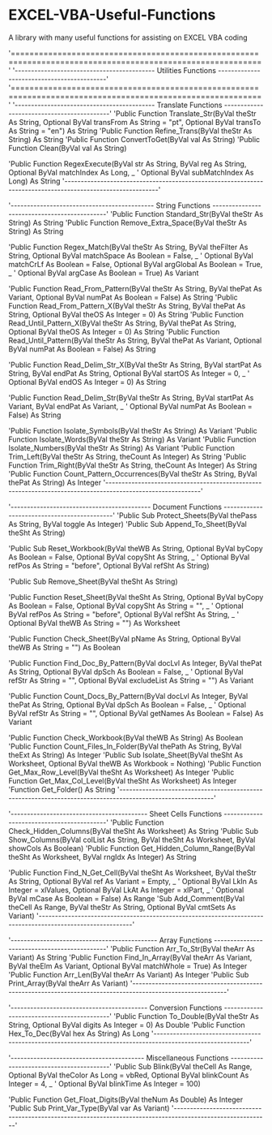 # EXCEL-VBA-Useful-Functions
A library with many useful functions for assisting on EXCEL VBA coding

'==========================================================================================================='
'------------------------------------------- Utilities Functions -------------------------------------------'
'==========================================================================================================='
'------------------------------------------- Translate Functions -------------------------------------------'
'Public Function Translate_Str(ByVal theStr As String, Optional ByVal transFrom As String = "pt", Optional ByVal transTo As String = "en") As String
'Public Function Refine_Trans(ByVal theStr As String) As String
'Public Function ConvertToGet(ByVal val As String)
'Public Function Clean(ByVal val As String)

'Public Function RegexExecute(ByVal str As String, ByVal reg As String, Optional ByVal matchIndex As Long, _
'                             Optional ByVal subMatchIndex As Long) As String
'-----------------------------------------------------------------------------------------------------------'

'-------------------------------------------- String Functions ---------------------------------------------'
'Public Function Standard_Str(ByVal theStr As String) As String
'Public Function Remove_Extra_Space(ByVal theStr As String) As String

'Public Function Regex_Match(ByVal theStr As String, ByVal theFilter As String, Optional ByVal matchSpace As Boolean = False, _
'                                  Optional ByVal matchCrLf As Boolean = False, Optional ByVal argGlobal As Boolean = True, _
'                                  Optional ByVal argCase As Boolean = True) As Variant

'Public Function Read_From_Pattern(ByVal theStr As String, ByVal thePat As Variant, Optional ByVal numPat As Boolean = False) As String
'Public Function Read_From_Pattern_X(ByVal theStr As String, ByVal thePat As String, Optional ByVal theOS As Integer = 0) As String
'Public Function Read_Until_Pattern_X(ByVal theStr As String, ByVal thePat As String, Optional ByVal theOS As Integer = 0) As String
'Public Function Read_Until_Pattern(ByVal theStr As String, ByVal thePat As Variant, Optional ByVal numPat As Boolean = False) As String

'Public Function Read_Delim_Str_X(ByVal theStr As String, ByVal startPat As String, ByVal endPat As String, Optional ByVal startOS As Integer = 0, _
'                                 Optional ByVal endOS As Integer = 0) As String

'Public Function Read_Delim_Str(ByVal theStr As String, ByVal startPat As Variant, ByVal endPat As Variant, _
'                               Optional ByVal numPat As Boolean = False) As String

'Public Function Isolate_Symbols(ByVal theStr As String) As Variant
'Public Function Isolate_Words(ByVal theStr As String) As Variant
'Public Function Isolate_Numbers(ByVal theStr As String) As Variant
'Public Function Trim_Left(ByVal theStr As String, theCount As Integer) As String
'Public Function Trim_Right(ByVal theStr As String, theCount As Integer) As String
'Public Function Count_Pattern_Occurrences(ByVal theStr As String, ByVal thePat As String) As Integer
'-----------------------------------------------------------------------------------------------------------'

'------------------------------------------- Document Functions --------------------------------------------'
'Public Sub Protect_Sheets(ByVal thePass As String, ByVal toggle As Integer)
'Public Sub Append_To_Sheet(ByVal theSht As String)

'Public Sub Reset_Workbook(ByVal theWB As String, Optional ByVal byCopy As Boolean = False, Optional ByVal copySht As String, _
'                          Optional ByVal refPos As String = "before", Optional ByVal refSht As String)

'Public Sub Remove_Sheet(ByVal theSht As String)

'Public Function Reset_Sheet(ByVal theSht As String, Optional ByVal byCopy As Boolean = False, Optional ByVal copySht As String = "", _
'                            Optional ByVal refPos As String = "before", Optional ByVal refSht As String, _
'                            Optional ByVal theWB As String = "") As Worksheet

'Public Function Check_Sheet(ByVal pName As String, Optional ByVal theWB As String = "") As Boolean

'Public Function Find_Doc_By_Pattern(ByVal docLvl As Integer, ByVal thePat As String, Optional ByVal dpSch As Boolean = False, _
'                                    Optional ByVal refStr As String = "", Optional ByVal excludeList As String = "") As Variant

'Public Function Count_Docs_By_Pattern(ByVal docLvl As Integer, ByVal thePat As String, Optional ByVal dpSch As Boolean = False, _
'                                      Optional ByVal refStr As String = "", Optional ByVal getNames As Boolean = False) As Variant

'Public Function Check_Workbook(ByVal theWB As String) As Boolean
'Public Function Count_Files_In_Folder(ByVal thePath As String, ByVal theExt As String) As Integer
'Public Sub Isolate_Sheet(ByVal theSht As Worksheet, Optional ByVal theWB As Workbook = Nothing)
'Public Function Get_Max_Row_Level(ByVal theSht As Worksheet) As Integer
'Public Function Get_Max_Col_Level(ByVal theSht As Worksheet) As Integer
'Function Get_Folder() As String
'-----------------------------------------------------------------------------------------------------------'

'------------------------------------------ Sheet Cells Functions ------------------------------------------'
'Public Function Check_Hidden_Columns(ByVal theSht As Worksheet) As String
'Public Sub Show_Columns(ByVal colList As String, ByVal theSht As Worksheet, ByVal showCols As Boolean)
'Public Function Get_Hidden_Column_Range(ByVal theSht As Worksheet, ByVal rngIdx As Integer) As String

'Public Function Find_N_Get_Cell(ByVal theSht As Worksheet, ByVal theStr As String, Optional ByVal ref As Variant = Empty, _
'                                Optional ByVal LkIn As Integer = xlValues, Optional ByVal LkAt As Integer = xlPart, _
'                                Optional ByVal mCase As Boolean = False) As Range
'Sub Add_Comment(ByVal theCell As Range, ByVal theStr As String, Optional ByVal cmtSets As Variant)
'-----------------------------------------------------------------------------------------------------------'

'--------------------------------------------- Array Functions ---------------------------------------------'
'Public Function Arr_To_Str(ByVal theArr As Variant) As String
'Public Function Find_In_Array(ByVal theArr As Variant, ByVal theElm As Variant, Optional ByVal matchWhole = True) As Integer
'Public Function Arr_Len(ByVal theArr As Variant) As Integer
'Public Sub Print_Array(ByVal theArr As Variant)
'-----------------------------------------------------------------------------------------------------------'

'------------------------------------------ Conversion Functions -------------------------------------------'
'Public Function To_Double(ByVal theStr As String, Optional ByVal digits As Integer = 0) As Double
'Public Function Hex_To_Dec(ByVal hex As String) As Long
'-----------------------------------------------------------------------------------------------------------'

'----------------------------------------- Miscellaneous Functions -----------------------------------------'
'Public Sub Blink(ByVal theCell As Range, Optional ByVal theColor As Long = vbRed, Optional ByVal blinkCount As Integer = 4, _
'                 Optional ByVal blinkTime As Integer = 100)

'Public Function Get_Float_Digits(ByVal theNum As Double) As Integer
'Public Sub Print_Var_Type(ByVal var As Variant)
'-----------------------------------------------------------------------------------------------------------'

